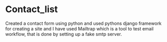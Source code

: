 # Contact_list
Created a contact form using python and used pythons django framework for creating a site and I have used Mailtrap which is a tool to test email workflow, that is done by setting up a fake smtp server.
